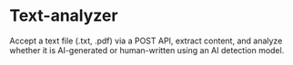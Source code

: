 # Text-analyzer
Accept a text file (.txt, .pdf) via a POST API, extract content, and analyze whether it is AI-generated or human-written using an AI detection model.
